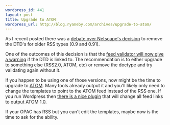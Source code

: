 ```yaml
--- 
wordpress_id: 441
layout: post
title: Upgrade to ATOM
wordpress_url: http://blog.ryaneby.com/archives/upgrade-to-atom/
---
```

As I recent posted there was a <a href="http://blog.netscape.com/2007/01/16/to-dtd-or-not-to-dtd/">debate over Netscape's decision</a> to remove the DTD's for older RSS types (0.9 and 0.91).

One of the outcomes of this decision is that the <a href="http://www.intertwingly.net/blog/2007/01/17/Use-of-RSS-DTDs-Deprecated">feed validator will now give a warning</a> if the DTD is linked to. The recommendation is to either upgrade to something else (RSS2.0, ATOM, etc) or remove the doctype and try validating again without it.

If you happen to be using one of those versions, now might be the time to upgrade to <a href="http://en.wikipedia.org/wiki/Atom_(standard)">ATOM</a>. Many tools already output it and you'll likely only need to change the templates to point to the ATOM feed instead of the RSS one. If you run Wordpress then <a href="http://benjamin.smedbergs.us/wordpress-atom-1.0/">there is a nice plugin</a> that will change all feed links to output ATOM 1.0. 

If your OPAC has RSS but you can't edit the templates, maybe now is the time to ask for the ability.
